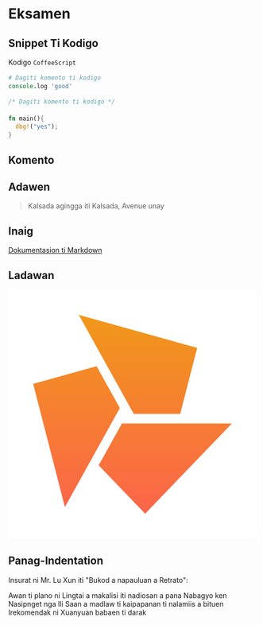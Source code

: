 [Markdown 全局注释]:#

# Eksamen

## Snippet Ti Kodigo

Kodigo `CoffeeScript`

```coffee
# Dagiti komento ti kodigo
console.log 'good'


```

```rust
/* Dagiti komento ti kodigo */

fn main(){
  dbg!("yes");
}
```

## Komento

<!-- HTML 注释 --> 

<!-- 多行注释 --> 

## Adawen

> Kalsada agingga iti Kalsada, Avenue unay

## Inaig

[Dokumentasion ti Markdown](https://github.com/xxai-art/xxai-art-md)

## Ladawan

![xxAI.Pakabigbigan ti Brand ti Arte](https://raw.githubusercontent.com/xxai-art/web/main/file/svg/logo.svg)

## Panag-Indentation

Insurat ni Mr. Lu Xun iti "Bukod a napauluan a Retrato":

  Awan ti plano ni Lingtai a makalisi iti nadiosan a pana
  Nabagyo ken Nasipnget nga Ili
  Saan a madlaw ti kaipapanan ti nalamiis a bituen
  Irekomendak ni Xuanyuan babaen ti darak


